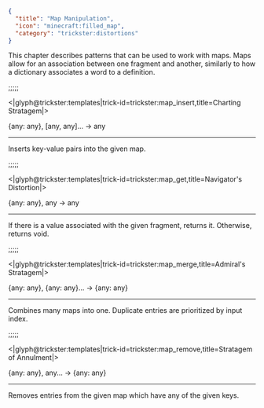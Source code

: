 ```json
{
  "title": "Map Manipulation",
  "icon": "minecraft:filled_map",
  "category": "trickster:distortions"
}
```

This chapter describes patterns that can be used to work with maps. 
Maps allow for an association between one fragment and another, 
similarly to how a dictionary associates a word to a definition.


;;;;;

<|glyph@trickster:templates|trick-id=trickster:map_insert,title=Charting Stratagem|>

{any: any}, [any, any]... -> any

---

Inserts key-value pairs into the given map.

;;;;;

<|glyph@trickster:templates|trick-id=trickster:map_get,title=Navigator's Distortion|>

{any: any}, any -> any

---

If there is a value associated with the given fragment, returns it. Otherwise, returns void.

;;;;;

<|glyph@trickster:templates|trick-id=trickster:map_merge,title=Admiral's Stratagem|>

{any: any}, {any: any}... -> {any: any}

---

Combines many maps into one. Duplicate entries are prioritized by input index.

;;;;;

<|glyph@trickster:templates|trick-id=trickster:map_remove,title=Stratagem of Annulment|>

{any: any}, any... -> {any: any}

---

Removes entries from the given map which have any of the given keys.
